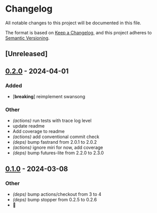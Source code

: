 # Changelog
All notable changes to this project will be documented in this file.

The format is based on [Keep a Changelog](https://keepachangelog.com/en/1.0.0/),
and this project adheres to [Semantic Versioning](https://semver.org/spec/v2.0.0.html).

## [Unreleased]

## [0.2.0](https://github.com/jbr/swansong/compare/v0.1.0...v0.2.0) - 2024-04-01

### Added
- [**breaking**] reimplement swansong

### Other
- *(actions)* run tests with trace log level
- update readme
- Add coverage to readme
- *(actions)* add conventional commit check
- *(deps)* bump fastrand from 2.0.1 to 2.0.2
- *(actions)* ignore miri for now, add coverage
- *(deps)* bump futures-lite from 2.2.0 to 2.3.0

## [0.1.0](https://github.com/jbr/swansong/releases/tag/v0.1.0) - 2024-03-08

### Other
- *(deps)* bump actions/checkout from 3 to 4
- *(deps)* bump stopper from 0.2.5 to 0.2.6
- 🦢
